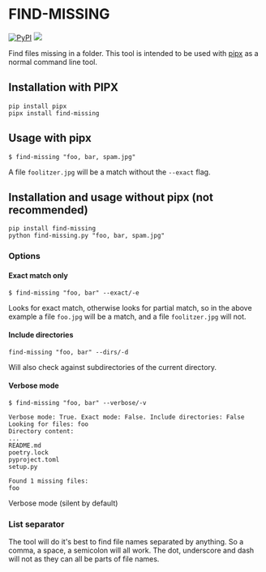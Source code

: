# FIND-MISSING
[![PyPI](https://img.shields.io/pypi/v/find-missing)](https://pypi.org/project/find-missing/)
![](https://img.shields.io/badge/maintained-not_intended-red)

Find files missing in a folder. This tool is intended to be used with [pipx](https://pipxproject.github.io/pipx/) as a normal command line tool.

## Installation with PIPX   
```shell script
pip install pipx
pipx install find-missing
```

## Usage with pipx
```shell script
$ find-missing "foo, bar, spam.jpg"
```

A file `foolitzer.jpg` will be a match without the `--exact` flag.

## Installation and usage without pipx (not recommended)
```shell script
pip install find-missing
python find-missing.py "foo, bar, spam.jpg"
```

### Options

#### Exact match only
```shell script
$ find-missing "foo, bar" --exact/-e
```

Looks for exact match, otherwise looks for partial match, so in the above example a file `foo.jpg` will be a match, and a file `foolitzer.jpg` will not.

#### Include directories

```shell script
find-missing "foo, bar" --dirs/-d
```

Will also check against subdirectories of the current directory.

#### Verbose mode
```shell script
$ find-missing "foo, bar" --verbose/-v 

Verbose mode: True. Exact mode: False. Include directories: False
Looking for files: foo
Directory content:
...
README.md
poetry.lock
pyproject.toml
setup.py

Found 1 missing files:
foo
```

Verbose mode (silent by default)

### List separator
The tool will do it's best to find file names separated by anything. So a comma, a space, a semicolon will all work. The dot, underscore and dash will not as they can all be parts of file names.
